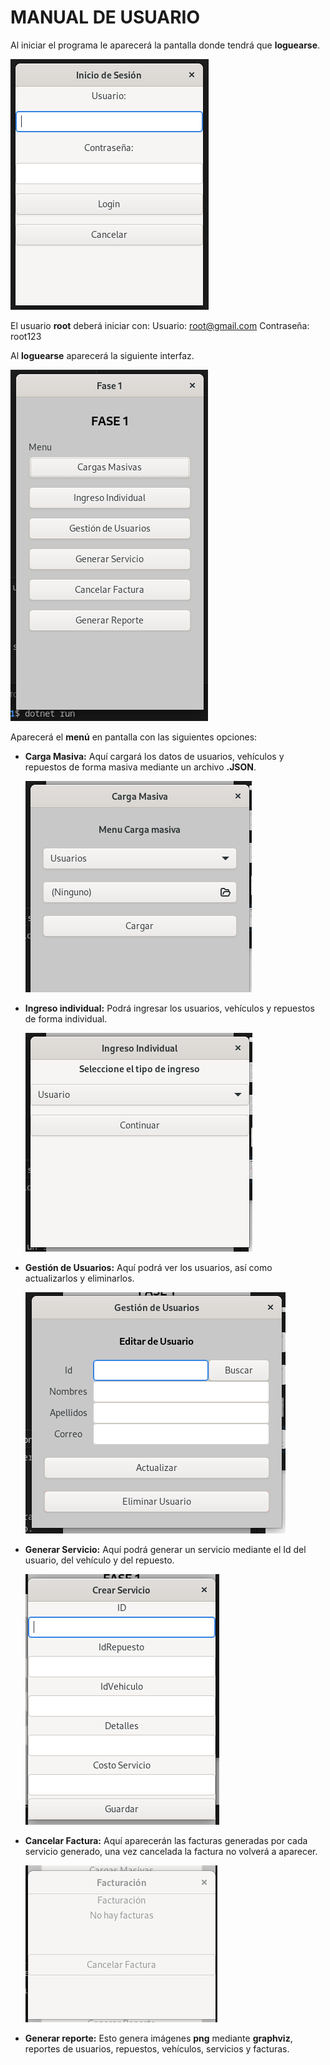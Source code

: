 # MANUAL DE USUARIO

Al iniciar el programa le aparecerá la pantalla donde tendrá que **loguearse**.

![Logo de mi empresa](images/login.png)

El usuario **root** deberá iniciar con:
Usuario: root@gmail.com
Contraseña: root123

Al **loguearse** aparecerá la siguiente interfaz.

![Logo de mi empresa](images/menu.png)

Aparecerá el **menú** en pantalla con las siguientes opciones:

* **Carga Masiva:** Aquí cargará los datos de usuarios, vehículos y repuestos de forma masiva mediante un archivo **.JSON**.

    ![Logo de mi empresa](images/masiva.png)

* **Ingreso individual:** Podrá ingresar los usuarios, vehículos y repuestos de forma individual.

    ![Logo de mi empresa](images/ingreso.png)

* **Gestión de Usuarios:** Aquí podrá ver los usuarios, así como actualizarlos y eliminarlos.

    ![Logo de mi empresa](images/usuarios.png)

* **Generar Servicio:** Aquí podrá generar un servicio mediante el Id del usuario, del vehículo y del repuesto.

    ![Logo de mi empresa](images/servicioos.png)

* **Cancelar Factura:** Aquí aparecerán las facturas generadas por cada servicio generado, una vez cancelada la factura no volverá a aparecer.

    ![Logo de mi empresa](images/facturas.png)

* **Generar reporte:** Esto genera imágenes **png** mediante **graphviz**, reportes de usuarios, repuestos, vehículos, servicios y facturas.
